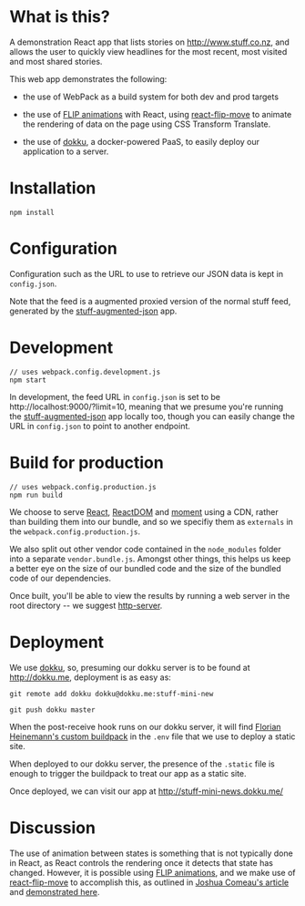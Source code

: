 # What is this?

A demonstration React app that lists stories on http://www.stuff.co.nz,
and allows the user to quickly view headlines for the most recent,
most visited and most shared stories.

This web app demonstrates the following:

* the use of WebPack as a build system for both dev and prod targets

* the use of [FLIP animations](https://aerotwist.com/blog/flip-your-animations/) with React, using
[react-flip-move](http://joshwcomeau.github.io/react-flip-move/examples/#/?_k=b9uug2)
to animate the rendering of data on the page using CSS Transform Translate.

* the use of [dokku](http://dokku.viewdocs.io/dokku/), a docker-powered PaaS,
to easily deploy our application to a server.

# Installation

	npm install

# Configuration

Configuration such as the URL to use to retrieve our JSON data is kept in `config.json`.

Note that the feed is a augmented proxied version of the normal stuff feed, generated by the
[stuff-augmented-json](https://github.com/jcdarwin/stuff-augmented-json) app.

# Development

	// uses webpack.config.development.js
	npm start

In development, the feed URL in `config.json` is set to be http://localhost:9000/?limit=10,
meaning that we presume you're running the [stuff-augmented-json](https://github.com/jcdarwin/stuff-augmented-json)
app locally too, though you can easily change the URL in `config.json` to point
to another endpoint.

# Build for production

	// uses webpack.config.production.js
	npm run build

We choose to serve [React](https://facebook.github.io/react/),
[ReactDOM](https://www.npmjs.com/package/react-dom) and
[moment](http://momentjs.com/) using a CDN, rather than building them into our bundle,
and so we specifiy them as `externals` in the `webpack.config.production.js`.

We also split out other vendor code contained in the `node_modules` folder into
a separate `vendor.bundle.js`.
Amongst other things, this helps us keep a better eye on the size of our bundled
code and the size of the bundled code of our dependencies.

Once built, you'll be able to view the results by running a web server in the
root directory -- we suggest [http-server](https://www.npmjs.com/package/http-server).

# Deployment

We use [dokku](http://dokku.viewdocs.io/dokku/), so, presuming our dokku server
is to be found at http://dokku.me, deployment is as easy as:

	git remote add dokku dokku@dokku.me:stuff-mini-new

	git push dokku master

When the post-receive hook runs on our dokku server, it will find [Florian Heinemann's custom
buildpack](https://www.florianheinemann.com/github/dokku/2014/11/17/Hosting-static-pages-on-Dokku.html) in the `.env` file that we use to deploy a static site.

When deployed to our dokku server, the presence of the `.static` file is enough to
trigger the buildpack to treat our app as a static site.

Once deployed, we can visit our app at http://stuff-mini-news.dokku.me/

# Discussion

The use of animation between states is something that is not typically done in React,
as React controls the rendering once it detects that state has changed.
However, it is possible using [FLIP animations](https://aerotwist.com/blog/flip-your-animations/),
and we make use of [react-flip-move](http://joshwcomeau.github.io/react-flip-move/examples/#/?_k=b9uug2)
to accomplish this, as outlined in [Joshua Comeau's article](https://medium.com/developers-writing/animating-the-unanimatable-1346a5aab3cd#.pzz6laf8f) and [demonstrated here](http://joshwcomeau.github.io/react-flip-move/examples/#/?_k=gltnz2).



